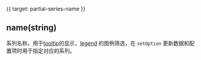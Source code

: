 {{ target: partial-series-name }}
## name(string)
系列名称，用于[tooltip](~tooltip)的显示，[legend](~legend) 的图例筛选，在 `setOption` 更新数据和配置项时用于指定对应的系列。
